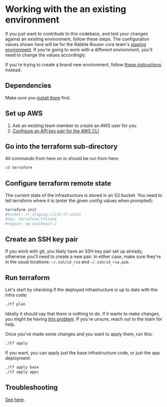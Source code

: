 # Working with the an existing environment

If you just want to contribute to this codebase, and test your changes against an existing environment, follow these
steps. The configuration values shown here will be for the Rabble Rouser core team's [staging environment](https://demo.rr-staging.click).
If you're going to work with a different environment, you'll need to change the values accordingly.

If you're trying to create a brand new environment, follow [these instructions](./new_environment.md) instead.

## Dependencies

Make sure you [install them](../README.md#dependencies) first.

## Set up AWS
1. Ask an existing team member to create an AWS user for you
2. [Configure an API key pair for the AWS CLI](https://docs.aws.amazon.com/cli/latest/userguide/cli-chap-getting-started.html)

## Go into the terraform sub-directory

All commands from here on in should be run from here:

```sh
cd terraform
```

## Configure terraform remote state

The current state of the infrastructure is stored in an S3 bucket. You need to tell terraform where it is (enter the given
config values when prompted):

```sh
terraform init
#bucket: rr-staging.click-tf-state
#key: terraform.tfstate
#region: ap-southeast-2
```

## Create an SSH key pair

If you work with git, you likely have an SSH key pair set up already, otherwise you'll need to create a new pair. In
either case, make sure they're in the usual locations: `~/.ssh/id_rsa` and `~/.ssh/id_rsa.pub`.

## Run terraform

Let's start by checking if the deployed infrastructure is up to date with the infra code:

```sh
./tf plan
```

Ideally it should say that there is nothing to do. If it wants to make changes, you might be having [this problem](./troubleshooting.md#terraform-wants-to-recreate-some-keys).
If you're unsure, reach out to the team for help.

Once you've made some changes and you want to apply them, run this:

```sh
./tf apply
```

If you want, you can apply just the base infrastructure code, or just the app deployment:

```sh
./tf apply base
./tf apply apps
```

## Troubleshooting

[See here](./troubleshooting.md).
